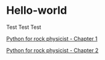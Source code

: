 # Hello-world

Test Test Test

[Python for rock physicist - Chapter 1](/Chapter_1.html)

[Python for rock physicist - Chapter 2](/Chapter_2.html)
